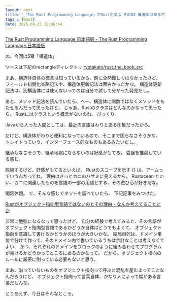 ```yaml
---
layout: post
title: "「The Rust Programming Language」でRustを学ぶ その03 構造体(5章まで)"
tags : [Rust]
date: 2025-08-25 12:06:44
---
```




[The Rust Programming Language 日本語版 - The Rust Programming Language 日本語版](https://doc.rust-jp.rs/book-ja/title-page.html)

の、今回は5章「構造体」

ソースは下記のrectangleディレクトリ
[ryotakato/rust_the_book_src](https://github.com/ryotakato/rust_the_book_src)



まあ、構造体自体の概念は知っているから、別に全然難しくはなかったけど、
フィールド初期化省略記法や、構造体更新記法は面白かったかな。
構造体更新記法は、別構造体には使えないってのは自分で試して分かった発見だし。


あと、メソッド記法を読んでいたら、へー、構造体に関数ではなくメソッドをもたせるんだって思ったけど、
じゃあ、Rustのクラスはどんなのかなって思ったら、
Rustにはクラスという概念がないのね。
びっくり。

Javaから入った人間としては、最近の言語はわりとある印象だったから。

だけど、構造体がわりと便利になっているので、そこまで困らなさそうかな。
トレイトっていう、インターフェース的なものもあるみたいだし。

継承もなさそうで、継承地獄にならないのは好感がもてる。
委譲を推奨している感じ。

脱線するけど、好感がもてるといえば、
Rustのスコープを示す {} は、アームっていうんだってね。
理由はきっとカニのハサミに見えるから。
Rustacean といい、カニに関連したものを言語の一部の用語とする、その遊び心が好きだな。


閑話休題。
で、そんな感じでネットを調べていたら、
下記記事をみつけた。

[Rustがオブジェクト指向型言語ではないのとその理由 - なんか考えてることとか](https://opaupafz2.hatenablog.com/entry/2021/06/12/104719)



非常に勉強になるなって思ったけど、
自分の経験で考えてみると、その言語がオブジェクト指向型言語であるかどうか自体はどうでもよくて、
オブジェクト指向を意識して書けるかどうかのほうが大きいかな。
結局目的は、ドメイン単位で分けて作って、そのドメイン内で書いているうちは余計なことは考えなくてよい、
かつ、それぞれのドメインをブロックのように組み合わせてプログラムが書けるかどうかってところにあるのかなって。
だから、オブジェクト指向のルールに厳密に則っている必要もないと思う。

まあ、沿っていないものをオブジェクト指向って呼ぶと混乱を産むよってことなんだろうけど、
オブジェクト指向って言葉自体、かなり人によって幅がある言葉だもんな。





とりあえず、今日はそんなところ。





